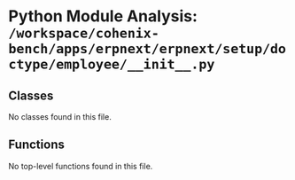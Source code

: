 # Python Module Analysis: `/workspace/cohenix-bench/apps/erpnext/erpnext/setup/doctype/employee/__init__.py`

## Classes

No classes found in this file.


## Functions

No top-level functions found in this file.
